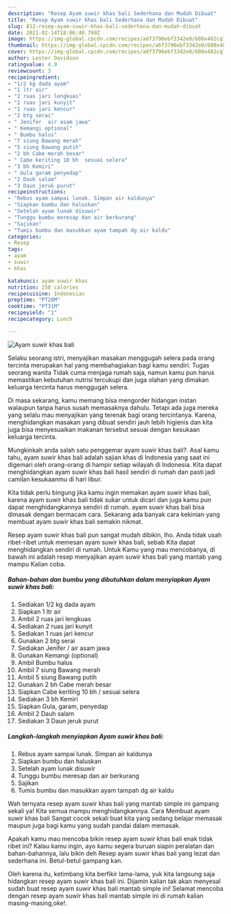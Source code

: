 ```yaml
---
description: "Resep Ayam suwir khas bali Sederhana dan Mudah Dibuat"
title: "Resep Ayam suwir khas bali Sederhana dan Mudah Dibuat"
slug: 812-resep-ayam-suwir-khas-bali-sederhana-dan-mudah-dibuat
date: 2021-02-14T18:06:40.799Z
image: https://img-global.cpcdn.com/recipes/a6f3796ebf3342e0/680x482cq70/ayam-suwir-khas-bali-foto-resep-utama.jpg
thumbnail: https://img-global.cpcdn.com/recipes/a6f3796ebf3342e0/680x482cq70/ayam-suwir-khas-bali-foto-resep-utama.jpg
cover: https://img-global.cpcdn.com/recipes/a6f3796ebf3342e0/680x482cq70/ayam-suwir-khas-bali-foto-resep-utama.jpg
author: Lester Davidson
ratingvalue: 4.9
reviewcount: 3
recipeingredient:
- "1/2 kg dada ayam"
- "1 ltr air"
- "2 ruas jari lengkuas"
- "2 ruas jari kunyit"
- "1 ruas jari kencur"
- "2 btg serai"
- " Jenifer  air asam jawa"
- " Kemangi optional"
- " Bumbu halus"
- "7 siung Bawang merah"
- "5 siung Bawang putih"
- "2 bh Cabe merah besar"
- " Cabe keriting 10 bh  sesuai selera"
- "3 bh Kemiri"
- " Gula garam penyedap"
- "2 Dauh salam"
- "3 Daun jeruk purut"
recipeinstructions:
- "Rebus ayam sampai lunak. Simpan air kaldunya"
- "Siapkan bumbu dan haluskan"
- "Setelah ayam lunak disuwir"
- "Tunggu bumbu meresap dan air berkurang"
- "Sajikan"
- "Tumis bumbu dan masukkan ayam tampah dg air kaldu"
categories:
- Resep
tags:
- ayam
- suwir
- khas

katakunci: ayam suwir khas 
nutrition: 258 calories
recipecuisine: Indonesian
preptime: "PT28M"
cooktime: "PT31M"
recipeyield: "1"
recipecategory: Lunch

---
```



![Ayam suwir khas bali](https://img-global.cpcdn.com/recipes/a6f3796ebf3342e0/680x482cq70/ayam-suwir-khas-bali-foto-resep-utama.jpg)

Selaku seorang istri, menyajikan masakan menggugah selera pada orang tercinta merupakan hal yang membahagiakan bagi kamu sendiri. Tugas seorang  wanita Tidak cuma menjaga rumah saja, namun kamu pun harus memastikan kebutuhan nutrisi tercukupi dan juga olahan yang dimakan keluarga tercinta harus menggugah selera.

Di masa  sekarang, kamu memang bisa mengorder hidangan instan walaupun tanpa harus susah memasaknya dahulu. Tetapi ada juga mereka yang selalu mau menyajikan yang terenak bagi orang tercintanya. Karena, menghidangkan masakan yang dibuat sendiri jauh lebih higienis dan kita juga bisa menyesuaikan makanan tersebut sesuai dengan kesukaan keluarga tercinta. 



Mungkinkah anda salah satu penggemar ayam suwir khas bali?. Asal kamu tahu, ayam suwir khas bali adalah sajian khas di Indonesia yang saat ini digemari oleh orang-orang di hampir setiap wilayah di Indonesia. Kita dapat menghidangkan ayam suwir khas bali hasil sendiri di rumah dan pasti jadi camilan kesukaanmu di hari libur.

Kita tidak perlu bingung jika kamu ingin memakan ayam suwir khas bali, karena ayam suwir khas bali tidak sukar untuk dicari dan juga kamu pun dapat menghidangkannya sendiri di rumah. ayam suwir khas bali bisa dimasak dengan bermacam cara. Sekarang ada banyak cara kekinian yang membuat ayam suwir khas bali semakin nikmat.

Resep ayam suwir khas bali pun sangat mudah dibikin, lho. Anda tidak usah ribet-ribet untuk memesan ayam suwir khas bali, sebab Kita dapat menghidangkan sendiri di rumah. Untuk Kamu yang mau mencobanya, di bawah ini adalah resep menyajikan ayam suwir khas bali yang mantab yang mampu Kalian coba.

<!--inarticleads1-->

##### Bahan-bahan dan bumbu yang dibutuhkan dalam menyiapkan Ayam suwir khas bali:

1. Sediakan 1/2 kg dada ayam
1. Siapkan 1 ltr air
1. Ambil 2 ruas jari lengkuas
1. Sediakan 2 ruas jari kunyit
1. Sediakan 1 ruas jari kencur
1. Gunakan 2 btg serai
1. Sediakan  Jenifer / air asam jawa
1. Gunakan  Kemangi (optional)
1. Ambil  Bumbu halus
1. Ambil 7 siung Bawang merah
1. Ambil 5 siung Bawang putih
1. Gunakan 2 bh Cabe merah besar
1. Siapkan  Cabe keriting 10 bh / sesuai selera
1. Sediakan 3 bh Kemiri
1. Siapkan  Gula, garam, penyedap
1. Ambil 2 Dauh salam
1. Sediakan 3 Daun jeruk purut




<!--inarticleads2-->

##### Langkah-langkah menyiapkan Ayam suwir khas bali:

1. Rebus ayam sampai lunak. Simpan air kaldunya
1. Siapkan bumbu dan haluskan
1. Setelah ayam lunak disuwir
1. Tunggu bumbu meresap dan air berkurang
1. Sajikan
1. Tumis bumbu dan masukkan ayam tampah dg air kaldu




Wah ternyata resep ayam suwir khas bali yang mantab simple ini gampang sekali ya! Kita semua mampu menghidangkannya. Cara Membuat ayam suwir khas bali Sangat cocok sekali buat kita yang sedang belajar memasak maupun juga bagi kamu yang sudah pandai dalam memasak.

Apakah kamu mau mencoba bikin resep ayam suwir khas bali enak tidak ribet ini? Kalau kamu ingin, ayo kamu segera buruan siapin peralatan dan bahan-bahannya, lalu bikin deh Resep ayam suwir khas bali yang lezat dan sederhana ini. Betul-betul gampang kan. 

Oleh karena itu, ketimbang kita berfikir lama-lama, yuk kita langsung saja hidangkan resep ayam suwir khas bali ini. Dijamin kalian tak akan menyesal sudah buat resep ayam suwir khas bali mantab simple ini! Selamat mencoba dengan resep ayam suwir khas bali mantab simple ini di rumah kalian masing-masing,oke!.

